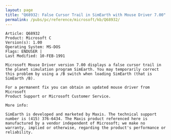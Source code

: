 ```yaml
---
layout: page
title: "Q68932: False Cursor Trail in SimEarth with Mouse Driver 7.00"
permalink: /pubs/pc/reference/microsoft/kb/Q68932/
---
```


	Article: Q68932
	Product: Microsoft C
	Version(s): 1.00
	Operating System: MS-DOS
	Flags: ENDUSER |
	Last Modified: 10-FEB-1991
	
	Microsoft Mouse Driver version 7.00 displays a false cursor trail in
	the planet simulation program SimEarth. You may temporarily correct
	this problem by using a /B switch when loading SimEarth (that is
	SimEarth /B).
	
	For a permanent fix you can obtain an updated mouse driver from Microsoft
	Product Support or Microsoft Customer Service.
	
	More info:
	
	SimEarth is developed and marketed by Maxis. The technical support
	number is (415) 376-6434. The Maxis product referenced here is
	manufactured by a vendor independent of Microsoft; we make no
	warranty, implied or otherwise, regarding the product's performance or
	reliability.
